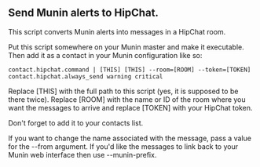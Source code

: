 Send Munin alerts to HipChat.
-----------------------------

This script converts Munin alerts into messages in a HipChat room.

Put this script somewhere on your Munin master and make it executable. Then
add it as a contact in your Munin configuration like so:

    contact.hipchat.command | [THIS] [THIS] --room=[ROOM] --token=[TOKEN]
    contact.hipchat.always_send warning critical

Replace [THIS] with the full path to this script (yes, it is supposed to be
there twice). Replace [ROOM] with the name or ID of the room where you want
the messages to arrive and replace [TOKEN] with your HipChat token.

Don't forget to add it to your contacts list.

If you want to change the name associated with the message, pass a value for
the --from argument. If you'd like the messages to link back to your Munin
web interface then use --munin-prefix.
